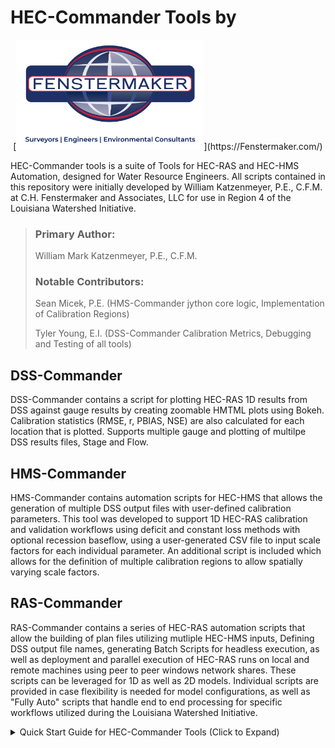 # HEC-Commander Tools by
<p align="center">
  [<img alt="Fenstermaker Logo" width="300" src="misc/fenstermaker-logo.png" />](https://Fenstermaker.com/)
</p>



HEC-Commander tools is a suite of Tools for HEC-RAS and HEC-HMS Automation, designed for Water Resource Engineers.  All scripts contained in this repository were initially developed by William Katzenmeyer, P.E., C.F.M. at C.H. Fenstermaker and Associates, LLC for use in Region 4 of the Louisiana Watershed Initiative.   

>
>### Primary Author:  
>William Mark Katzenmeyer, P.E., C.F.M.
>
>### Notable Contributors:
>Sean Micek, P.E. (HMS-Commander jython core logic, Implementation of Calibration Regions)
>
>Tyler Young, E.I. (DSS-Commander Calibration Metrics, Debugging and Testing of all tools)

## DSS-Commander 
DSS-Commander contains a script for plotting HEC-RAS 1D results from DSS against gauge results by creating zoomable HMTML plots using Bokeh.  Calibration statistics (RMSE, r, PBIAS, NSE) are also calculated for each location that is plotted.  Supports multiple gauge and plotting of multilpe DSS results files, Stage and Flow. 

## HMS-Commander 
HMS-Commander contains automation scripts for HEC-HMS that allows the generation of multiple DSS output files with user-defined calibration parameters.  This tool was developed to support 1D HEC-RAS calibration and validation workflows using deficit and constant loss methods with optional recession baseflow, using a user-generated CSV file to input scale factors for each individual parameter.  An additional script is included which allows for the definition of multiple calibration regions to allow spatially varying scale factors.



## RAS-Commander 
RAS-Commander contains a series of HEC-RAS automation scripts that allow the building of plan files utilizing mutliple HEC-HMS inputs, Defining DSS output file names, generating Batch Scripts for headless execution, as well as deployment and parallel execution of HEC-RAS runs on local and remote machines using peer to peer windows network shares.  These scripts can be leveraged for 1D as well as 2D models.  Individual scripts are provided in case flexibility is needed for model configurations, as well as "Fully Auto" scripts that handle end to end processing for specific workflows utilized during the Louisiana Watershed Initiative.     


<details>
<summary>Quick Start Guide for HEC-Commander Tools (Click to Expand)</summary>

*Quick Start Guide in PDF Format with screenshots: 
https://github.com/billk-FM/HEC-Commander/blob/main/Quick%20Start%20Guide%20for%20HEC-Commander.pdf

#

**Install Python using Anaconda Navigator**   
Download via **https://www.anaconda.com/**

Then, create a Python 3.11 Environment:

1. Open Anaconda Navigator  
2. Environments > Create   
3. Create Python 3.11 Environment  
4. Open a Terminal in the new environment  
5. Install Required Dependencies with this command:  


#
**Install Visual Studio Code (VSCode) + Jupyter and Python Extensions**   
Download via **https://code.visualstudio.com/Download**  

After installing, Install the following Visual Studio Code Extensions (Ctrl+Shift+X):

- Jupyer  
- Python   
- Python Environment Manager

#
**Install Java Software Development Kit**
Download latest version via  **https://download.oracle.com/java/20/archive/jdk-20.0.1_windows-x64_bin.msi**
NOTE:  For HEC-HMS 4.9, JDK version 20.0.1 must be installed.   


#
**Install Jython**
Download Jython Installer via **https://www.jython.org/download.html**
Install to the default location (C:\jython2.7.3)

#

**Create Local Windows File Share to Support Remote Execution**
1. Log into the remote machine
2. Create a folder (Example: C:\RASCommander_Run)
3. Right click folder and go to “Properties” 
4. Navigate to “Sharing” tab and click “Share”						         
5. Add read/write user permissions for each user or user group that will be executing runs remotely

Note:  When setting up multiple machines for remote execution, ensure that each shared folder is placed at the same path on each machine, preferably outside of the user profile folders.  

#

Now your environment is set up to run scripts in the HEC-Commander repository! Other necessary files will be installed from within the jupyter notebooks as needed.  

Contact you IT department or edit the script if you can't do the following:
- Create folders on your C:\ drive
- Log in to remote machines with Remote Desktop
- Create local file shares using Windows File Sharing

These are not absolutely required, but are highly recommended (or make edits to the script paths as needed to accomodate your setup).  Without the creation of local file shares, remote execution is not possible without reconfiguring the script for using mapped, shared network drives. 

</details>


